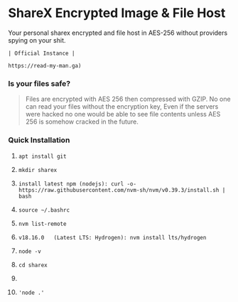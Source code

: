 # ShareX Encrypted Image & File Host

Your personal sharex encrypted and file host in AES-256 without providers spying on your shit.

```
| Official Instance |

https://read-my-man.ga)
```

### Is your files safe?

> Files are encrypted with AES 256 then compressed with GZIP. No one can read your files without the encryption key, Even if the servers were hacked no one would be able to see file contents unless AES 256 is somehow cracked in the future.


### Quick Installation

1. ```apt install git```

2. ```mkdir sharex```

3. ```install latest npm (nodejs): curl -o- https://raw.githubusercontent.com/nvm-sh/nvm/v0.39.3/install.sh | bash```

4. ```source ~/.bashrc```

5. ```nvm list-remote```

6. ```v18.16.0   (Latest LTS: Hydrogen): nvm install lts/hydrogen```

7. ```node -v```

8. ```cd sharex```

9. ```npm install

10. ```'node .'```
